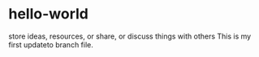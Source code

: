 # hello-world
store ideas, resources, or share, or discuss things with others
This is my first updateto branch file.
